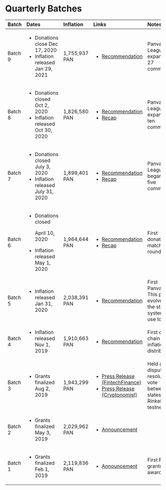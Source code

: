 # Quarterly Batches

<table>
  <thead>
    <tr>
      <th style="text-align:left">Batch</th>
      <th style="text-align:left">Dates</th>
      <th style="text-align:left">Inflation</th>
      <th style="text-align:left">Links</th>
      <th style="text-align:left">Notes</th>
    </tr>
  </thead>
  <tbody>
    <tr>
      <td style="text-align:left">Batch 9</td>
      <td style="text-align:left">
        <ul>
          <li>Donations close Dec 17, 2020</li>
          <li>Inflation released Jan 29, 2021</li>
        </ul>
      </td>
      <td style="text-align:left">1,755,937 PAN</td>
      <td style="text-align:left">
        <ul>
          <li><a href="https://forum.panvala.com/t/the-panvala-caucuss-batch-nine-recommendations/234">Recommendation</a>
          </li>
        </ul>
      </td>
      <td style="text-align:left">Panvala League expanded to 27 communities</td>
    </tr>
    <tr>
      <td style="text-align:left">Batch 8</td>
      <td style="text-align:left">
        <ul>
          <li>Donations closed Oct 2, 2020</li>
          <li>Inflation released Oct 30, 2020</li>
        </ul>
      </td>
      <td style="text-align:left">1,826,580 PAN</td>
      <td style="text-align:left">
        <ul>
          <li><a href="https://forum.panvala.com/t/the-panvala-caucuss-batch-eight-recommendations/217">Recommendation</a>
          </li>
          <li><a href="https://forum.panvala.com/t/panvala-league-funding-recap-for-batch-eight-september-2020/229">Recap</a>
          </li>
        </ul>
      </td>
      <td style="text-align:left">Panvala League expanded to ten communities</td>
    </tr>
    <tr>
      <td style="text-align:left">Batch 7</td>
      <td style="text-align:left">
        <p></p>
        <ul>
          <li>Donations closed July 3, 2020</li>
          <li>Inflation released July 31, 2020</li>
        </ul>
      </td>
      <td style="text-align:left">1,899,401 PAN</td>
      <td style="text-align:left">
        <ul>
          <li><a href="https://forum.panvala.com/t/the-panvala-caucuss-batch-seven-recommendations/197">Recommendation</a>
          </li>
          <li><a href="https://forum.panvala.com/t/gitcoin-grants-double-matching-recap-for-round-six/211">Recap</a>
          </li>
        </ul>
      </td>
      <td style="text-align:left">Panvala League began with five communities</td>
    </tr>
    <tr>
      <td style="text-align:left">Batch 6</td>
      <td style="text-align:left">
        <p></p>
        <ul>
          <li>
            <p>Donations closed</p>
            <p>April 10, 2020</p>
          </li>
          <li>Inflation released May 1, 2020</li>
        </ul>
      </td>
      <td style="text-align:left">1,964,644 PAN</td>
      <td style="text-align:left">
        <p></p>
        <ul>
          <li><a href="https://forum.panvala.com/t/the-panvala-caucuss-batch-six-recommendations/168">Recommendation</a>
          </li>
          <li><a href="https://forum.panvala.com/t/gitcoin-grants-round-five-double-matching-results/184">Recap</a>
          </li>
        </ul>
      </td>
      <td style="text-align:left">First donation matching round</td>
    </tr>
    <tr>
      <td style="text-align:left">Batch 5</td>
      <td style="text-align:left">
        <p></p>
        <ul>
          <li>Inflation released Jan 31, 2020</li>
        </ul>
      </td>
      <td style="text-align:left">2,038,391 PAN</td>
      <td style="text-align:left">
        <p></p>
        <ul>
          <li><a href="https://forum.panvala.com/t/the-panvala-caucuss-batch-five-recommendations/143">Recommendation</a>
          </li>
        </ul>
      </td>
      <td style="text-align:left">First Panvala poll. This poll evolved into the staking system we use today.</td>
    </tr>
    <tr>
      <td style="text-align:left">Batch 4</td>
      <td style="text-align:left">
        <p></p>
        <ul>
          <li>Inflation released Nov 1, 2019</li>
        </ul>
      </td>
      <td style="text-align:left">1,910,663 PAN</td>
      <td style="text-align:left">
        <p></p>
        <ul>
          <li><a href="https://forum.panvala.com/t/the-panvala-caucuss-batch-four-recommendations/30">Recommendation</a>
          </li>
        </ul>
      </td>
      <td style="text-align:left">First on-chain inflation distribution</td>
    </tr>
    <tr>
      <td style="text-align:left">Batch 3</td>
      <td style="text-align:left">
        <p></p>
        <ul>
          <li>Grants finalized Aug 2, 2019</li>
        </ul>
      </td>
      <td style="text-align:left">1,943,299 PAN</td>
      <td style="text-align:left">
        <p></p>
        <ul>
          <li><a href="https://www.fintechf.com/01-news/panvala-awards-token-grants-to-ethereum-based-projects/">Press Release (FintechFinance)</a>
          </li>
          <li><a href="https://en.cryptonomist.ch/2019/08/06/panvala-token-grants-have-been-announced/">Press Release (Cryptonomist)</a>
          </li>
        </ul>
      </td>
      <td style="text-align:left">Held a test dispute resolution vote between slates on the Rinkeby testnet</td>
    </tr>
    <tr>
      <td style="text-align:left">Batch 2</td>
      <td style="text-align:left">
        <p></p>
        <ul>
          <li>Grants finalized May 3, 2019</li>
        </ul>
      </td>
      <td style="text-align:left">2,029,962 PAN</td>
      <td style="text-align:left">
        <p></p>
        <ul>
          <li><a href="https://medium.com/@Panvala/seven-grants-awarded-for-ethereum-2-0-and-scaling-teams-in-panvalas-second-batch-626f74f0a3bb">Announcement</a>
          </li>
        </ul>
      </td>
      <td style="text-align:left"></td>
    </tr>
    <tr>
      <td style="text-align:left">Batch 1</td>
      <td style="text-align:left">
        <p></p>
        <ul>
          <li>Grants finalized Feb 1, 2019</li>
        </ul>
      </td>
      <td style="text-align:left">2,119,836 PAN</td>
      <td style="text-align:left">
        <p></p>
        <ul>
          <li><a href="https://medium.com/@Panvala/twelve-grants-awarded-in-batch-one-of-panvala-token-grants-59b8df7422fe">Announcement</a>
          </li>
        </ul>
      </td>
      <td style="text-align:left">First PAN grants ever awarded</td>
    </tr>
  </tbody>
</table>


